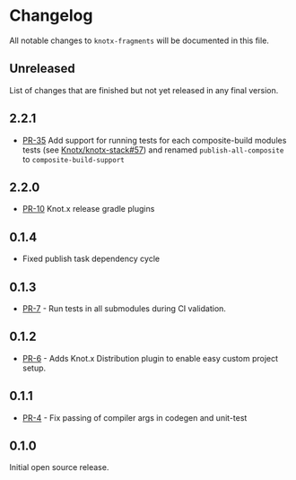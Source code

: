 # Changelog
All notable changes to `knotx-fragments` will be documented in this file.

## Unreleased
List of changes that are finished but not yet released in any final version.
                
## 2.2.1
- [PR-35](https://github.com/Knotx/knotx-gradle-plugins/pull/35) Add support for running tests for each composite-build modules tests (see  [Knotx/knotx-stack#57](https://github.com/Knotx/knotx-stack/issues/57)) and renamed `publish-all-composite` to `composite-build-support`
                
## 2.2.0
- [PR-10](https://github.com/Knotx/knotx-gradle-plugins/pull/10) Knot.x release gradle plugins

## 0.1.4
- Fixed publish task dependency cycle

## 0.1.3
- [PR-7](https://github.com/Knotx/knotx-gradle-plugins/pull/7) - Run tests in all submodules during CI validation.

## 0.1.2
- [PR-6](https://github.com/Knotx/knotx-gradle-plugins/pull/6) - Adds Knot.x Distribution plugin to enable easy custom project setup.

## 0.1.1
- [PR-4](https://github.com/Knotx/knotx-gradle-plugins/pull/4) - Fix passing of compiler args in codegen and unit-test

## 0.1.0
Initial open source release.
